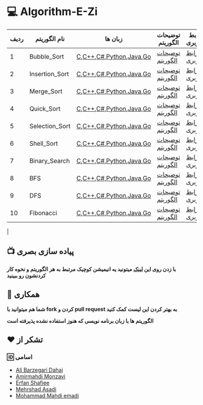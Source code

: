 # :computer: Algorithm-E-Zi

| ردیف | نام الگوریتم   | زبان ها  | توضیحات الگوریتم               | رابط کاربری      | بیشتر بدانیم! |
| ---- | -------------- | ------------------------ | --------------- | ------------------------------------ | ------------- |
| 1    | Bubble_Sort    | [C](https://github.com/MehrCodeLand/algorithm-e-zi/blob/main/Bubble_Sort/Bubble_Sort.c),[C++](https://github.com/MehrCodeLand/algorithm-e-zi/blob/main/Bubble_Sort/Bubble_Sort.cpp),[C#](https://github.com/MehrCodeLand/algorithm-e-zi/blob/main/Bubble_Sort/Bubble_Sort.cs),[Python](https://github.com/MehrCodeLand/algorithm-e-zi/blob/main/Bubble_Sort/Bubble_sort.py),[Java](https://github.com/MehrCodeLand/algorithm-e-zi/blob/main/Bubble_Sort/Bubble_Sort.java),[Go](<https://github.com/MehrCodeLand/algorithm-e-zi/blob/main/Bubble_Sort/Bubble_Sort(go)/main.go>)                               | [توضیحات الگوریتم](https://github.com/MehrCodeLand/algorithm-e-zi/blob/main/Bubble_Sort/README.md)    | [رابط کاربری](https://MehrCodeLand.github.io/algorithm-e-zi/Bubble_Sort/bubble-sort.html)       |
| 2    | Insertion_Sort | [C](https://github.com/MehrCodeLand/algorithm-e-zi/blob/main/Insertion_Sort/Insertion_Sort.c),[C++](https://github.com/MehrCodeLand/algorithm-e-zi/blob/main/Insertion_Sort/Insertion_Sort.cpp),[C#](https://github.com/MehrCodeLand/algorithm-e-zi/blob/main/Insertion_Sort/Insertion_Sort.cs),[Python](https://github.com/MehrCodeLand/algorithm-e-zi/blob/main/Insertion_Sort/Insertion_sort.py),[Java](https://github.com/MehrCodeLand/algorithm-e-zi/blob/main/Insertion_Sort/Insertion_Sort.java),[Go](<https://github.com/MehrCodeLand/algorithm-e-zi/blob/main/Insertion_Sort/Insertion_Sort(go)/main.go>) | [توضیحات الگوریتم]()                                                                                  | [رابط کاربری](https://MehrCodeLand.github.io/algorithm-e-zi/Insertion_Sort/insertion-sort.html) |
| 3    | Merge_Sort     | [C](https://github.com/MehrCodeLand/algorithm-e-zi/blob/main/Merge_Sort/Merge_Sort.c),[C++](https://github.com/MehrCodeLand/algorithm-e-zi/blob/main/Merge_Sort/Merge_Sort.cpp),[C#](https://github.com/MehrCodeLand/algorithm-e-zi/blob/main/Merge_Sort/Merge_Sort.cs),[Python](https://github.com/MehrCodeLand/algorithm-e-zi/blob/main/Merge_Sort/Merge_Sort.py),[Java](https://github.com/MehrCodeLand/algorithm-e-zi/blob/main/Merge_Sort/Merge_Sort.java),[Go](<https://github.com/MehrCodeLand/algorithm-e-zi/blob/main/Merge_Sort/Merge_Sort(go)/main.go>)                                         | [توضیحات الگوریتم](https://github.com/MehrCodeLand/algorithm-e-zi/blob/main/Merge_Sort/README.md)     | [رابط کاربری](https://MehrCodeLand.github.io/algorithm-e-zi/Merge_Sort/merge-sort.html)         |
| 4    | Quick_Sort     | [C](https://github.com/MehrCodeLand/algorithm-e-zi/blob/main/Quick_Sort/Quick_Sort.c),[C++](https://github.com/MehrCodeLand/algorithm-e-zi/blob/main/Quick_Sort/Quick_Sort.cpp),[C#](https://github.com/MehrCodeLand/algorithm-e-zi/blob/main/Quick_Sort/Quick_Sort.cs),[Python](https://github.com/MehrCodeLand/algorithm-e-zi/blob/main/Quick_Sort/Quick_Sort.py),[Java](https://github.com/MehrCodeLand/algorithm-e-zi/blob/main/Quick_Sort/Quick_Sort.java),[Go](<https://github.com/MehrCodeLand/algorithm-e-zi/blob/main/Quick_Sort/Quick_Sort(go)/main.go>)                                         | [توضیحات الگوریتم](https://github.com/MehrCodeLand/algorithm-e-zi/blob/main/Quick_Sort/README.md)     | [رابط کاربری](https://MehrCodeLand.github.io/algorithm-e-zi/Quick_Sort/quick-sort.html)         |
| 5    | Selection_Sort | [C](https://github.com/MehrCodeLand/algorithm-e-zi/blob/main/Selection_Sort/Selection_Sort.c),[C++](https://github.com/MehrCodeLand/algorithm-e-zi/blob/main/Selection_Sort/Selection_Sort.cpp),[C#](https://github.com/MehrCodeLand/algorithm-e-zi/blob/main/Selection_Sort/Selection_Sort.cs),[Python](https://github.com/MehrCodeLand/algorithm-e-zi/blob/main/Selection_Sort/Selection_Sort.py),[Java](https://github.com/MehrCodeLand/algorithm-e-zi/blob/main/Selection_Sort/Selection_Sort.java),[Go](<https://github.com/MehrCodeLand/algorithm-e-zi/blob/main/Selection_Sort/Selection_Sort(go)/main.go>) | [توضیحات الگوریتم](https://github.com/MehrCodeLand/algorithm-e-zi/blob/main/Selection_Sort/README.md) | [رابط کاربری](https://MehrCodeLand.github.io/algorithm-e-zi/Selection_Sort/selection-sort.html) |
| 6    | Shell_Sort     | [C](https://github.com/MehrCodeLand/algorithm-e-zi/blob/main/Shell_Sort/Shell_Sort.c),[C++](https://github.com/MehrCodeLand/algorithm-e-zi/blob/main/Shell_Sort/Shell_Sort.cpp),[C#](https://github.com/MehrCodeLand/algorithm-e-zi/blob/main/Shell_Sort/Shell_Sort.cs),[Python](https://github.com/MehrCodeLand/algorithm-e-zi/blob/main/Shell_Sort/Shell_sort.py),[Java](https://github.com/MehrCodeLand/algorithm-e-zi/blob/main/Shell_Sort/Shell_Sort.java),[Go](<https://github.com/MehrCodeLand/algorithm-e-zi/blob/main/Shell_Sort/Shell_Sort(go)/main.go>)                                         | [توضیحات الگوریتم]()                                                                                  | [رابط کاربری](https://MehrCodeLand.github.io/algorithm-e-zi/Shell_Sort/shell-sort.html)         |
| 7    | Binary_Search  | [C](https://github.com/MehrCodeLand/algorithm-e-zi/blob/main/Binary_Search/Binary_Search.c),[C++](https://github.com/MehrCodeLand/algorithm-e-zi/blob/main/Binary_Search/Binary_Search.cpp),[C#](https://github.com/MehrCodeLand/algorithm-e-zi/blob/main/Binary_Search/Binary_Search.cs),[Python](https://github.com/MehrCodeLand/algorithm-e-zi/blob/main/Binary_Search/Binary_Search.py),[Java](https://github.com/MehrCodeLand/algorithm-e-zi/blob/main/Binary_Search/Binary_Search.java),[Go](<https://github.com/MehrCodeLand/algorithm-e-zi/blob/main/Binary_Search/Binary_Search(go)/main.go>)           | [توضیحات الگوریتم](https://github.com/MehrCodeLand/algorithm-e-zi/blob/main/Binary_Search/README.md)  | [رابط کاربری](https://MehrCodeLand.github.io/algorithm-e-zi/Binary_Search/binary-search.html)   |
| 8    | BFS            | [C](https://github.com/MehrCodeLand/algorithm-e-zi/blob/main/BFS/BFS.c),[C++](https://github.com/MehrCodeLand/algorithm-e-zi/blob/main/BFS/BFS.cpp),[C#](https://github.com/MehrCodeLand/algorithm-e-zi/blob/main/BFS/BFS.cs),[Python](https://github.com/MehrCodeLand/algorithm-e-zi/blob/main/BFS/BFS.py),[Java](https://github.com/MehrCodeLand/algorithm-e-zi/blob/main/BFS/BFS.java),[Go](https://github.com/MehrCodeLand/algorithm-e-zi/blob/main/BFS/BFS(go)/main.go)                                                                                                                                                                                                                                                                                                                                     | [توضیحات الگوریتم]()                                                                                  | [رابط کاربری](https://MehrCodeLand.github.io/algorithm-e-zi/BFS/bfs.html)                       |        |
| 9    | DFS            | [C](https://github.com/MehrCodeLand/algorithm-e-zi/blob/main/DFS/DFS.c),[C++](https://github.com/MehrCodeLand/algorithm-e-zi/blob/main/DFS/DFS.cpp),[C#](https://github.com/MehrCodeLand/algorithm-e-zi/blob/main/DFS/DFS.cs),[Python](https://github.com/MehrCodeLand/algorithm-e-zi/blob/main/DFS/DFS.py),[Java](https://github.com/MehrCodeLand/algorithm-e-zi/blob/main/DFS/DFS.java),[Go](<https://github.com/MehrCodeLand/algorithm-e-zi/blob/main/DFS/DFS(go)/main.go>)                                                                                                               | [توضیحات الگوریتم]()                                                                                  | [رابط کاربری](https://MehrCodeLand.github.io/algorithm-e-zi/DFS/dfs.html)                       |        |               |
|10|Fibonacci|[C](https://github.com/MehrCodeLand/algorithm-e-zi/blob/main/Fibonacci/Fibonacci.c),[C++](https://github.com/MehrCodeLand/algorithm-e-zi/blob/main/Fibonacci/Fibonacci.cpp),[C#](https://github.com/MehrCodeLand/algorithm-e-zi/blob/main/Fibonacci/Fibonacci.cs),[Python](https://github.com/MehrCodeLand/algorithm-e-zi/blob/main/Fibonacci/Fibonacci.py),[Java](https://github.com/MehrCodeLand/algorithm-e-zi/blob/main/Fibonacci/Fibonacci.java),[Go](https://github.com/MehrCodeLand/algorithm-e-zi/blob/main/Fibonacci/Fibonacci(go)/main.go)|[توضیحات الگوریتم]()|[رابط کاربری](https://mehrcodeland.github.io/algorithm-e-zi/Fibonacci/fibonacci.html)|  
 |
## :tv: پیاده سازی بصری

**با زدن روی این [لینک](https://MehrCodeLand.github.io/algorithm-e-zi) میتونید یه انیمیشن کوچیک مرتبط به هر الگوریتم و نحوه کار کردنشون رو ببینید**

## :handshake: همکاری

**شما هم میتوانید با fork کردن و pull request به بهتر کردن این لیست کمک کنید**

**الگوریتم ها با زبان برنامه نویسی که هنوز استفاده نشده پذیرفته است**

## :heart: تشکر از

### :id: اسامی

- [Ali Barzegari Dahaj](https://github.com/Ali-Barzegari-d)
- [Amirmahdi Monzavi](https://github.com/Amirmahdi-Monzavi)
- [Erfan Shafiee](https://github.com/erfanshafieeee)
- [Mehrshad Asadi](https://github.com/MehrCodeLand)
- [Mohammad Mahdi emadi](https://github.com/Mahdi-Emadi)
